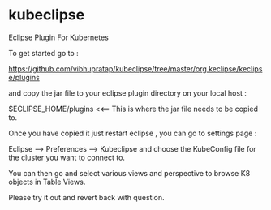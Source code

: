 # kubeclipse
Eclipse Plugin For Kubernetes

To get started go to :

https://github.com/vibhupratap/kubeclipse/tree/master/org.keclipse/keclipse/plugins

and copy the jar file to your eclipse plugin directory on your local host :

$ECLIPSE_HOME/plugins <<== This is where the jar file needs to be copied to.

Once you have copied it just restart eclipse , you can go to settings page :

Eclipse --> Preferences --> Kubeclipse and choose the KubeConfig file for the 
cluster you want to connect to.

You can then go and select various views and perspective to browse K8 objects in 
Table Views.


Please try it out and revert back with question.
